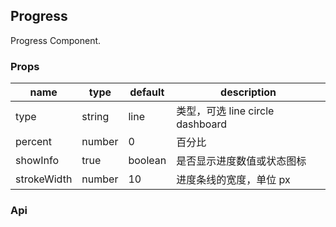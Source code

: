 ## Progress

Progress Component.

### Props
|name|type|default|description|
|---|---|---|---|
|type|string|line|类型，可选 line circle dashboard|
|percent|number|0|百分比|
|showInfo|true|boolean|是否显示进度数值或状态图标|
|strokeWidth|number|10|进度条线的宽度，单位 px|

### Api
